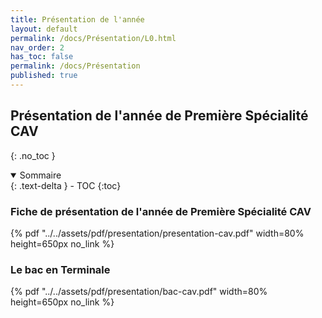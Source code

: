 ```yaml
---
title: Présentation de l'année
layout: default
permalink: /docs/Présentation/L0.html
nav_order: 2
has_toc: false
permalink: /docs/Présentation
published: true
---
```

## Présentation de l'année de Première Spécialité CAV
{: .no_toc }

<details open markdown="block">
  <summary>
    Sommaire
  </summary>
  {: .text-delta }
- TOC
{:toc}
</details>

### Fiche de présentation de l'année de Première Spécialité CAV
 
{% pdf "../../assets/pdf/presentation/presentation-cav.pdf" width=80% height=650px no_link %}

### Le bac en Terminale

{% pdf "../../assets/pdf/presentation/bac-cav.pdf" width=80% height=650px no_link %}

